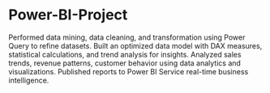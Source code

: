 # Power-BI-Project

Performed data mining, data cleaning, and transformation using Power Query to refine datasets.
Built an optimized data model with DAX measures, statistical calculations, and trend analysis for insights.
Analyzed sales trends, revenue patterns, customer behavior using data analytics and visualizations.
Published reports to Power BI Service  real-time business intelligence.
